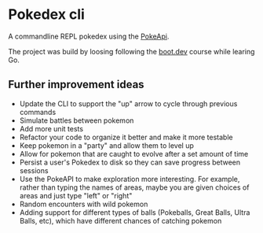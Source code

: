 # Pokedex cli

A commandline REPL pokedex using the [PokeApi](https://pokeapi.co/).

The project was build by loosing following the [boot.dev](https://www.boot.dev/courses/build-pokedex-cli) course while learing Go.

## Further improvement ideas

 -  Update the CLI to support the "up" arrow to cycle through previous commands
 -  Simulate battles between pokemon
 -  Add more unit tests
 -  Refactor your code to organize it better and make it more testable
 -  Keep pokemon in a "party" and allow them to level up
 -  Allow for pokemon that are caught to evolve after a set amount of time
 -  Persist a user's Pokedex to disk so they can save progress between sessions
 -  Use the PokeAPI to make exploration more interesting. For example, rather than typing the names of areas, maybe you are given choices of areas and just type "left" or "right"
 -  Random encounters with wild pokemon
 -  Adding support for different types of balls (Pokeballs, Great Balls, Ultra Balls, etc), which have different chances of catching pokemon

